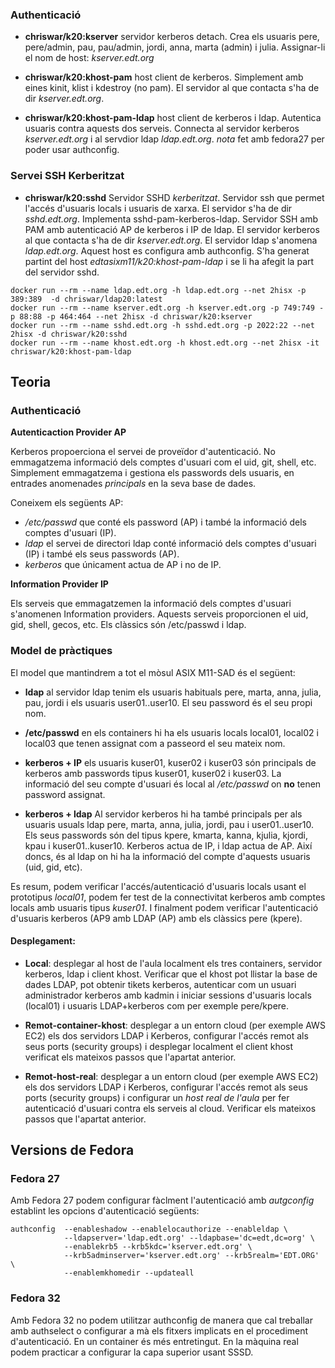 ### Authenticació

 * **chriswar/k20:kserver** servidor kerberos detach. 
   Crea els usuaris pere, pere/admin, pau, pau/admin, jordi, anna, 
   marta (admin)  i julia. Assignar-li el nom 
   de host: *kserver.edt.org*

 * **chriswar/k20:khost-pam** host client de kerberos.
   Simplement amb eines kinit, klist i kdestroy (no pam).
   El servidor al que contacta s'ha de dir *kserver.edt.org*.

 * **chriswar/k20:khost-pam-ldap** host client de kerberos i ldap.
   Autentica usuaris contra aquests dos serveis. Connecta al servidor 
   kerberos *kserver.edt.org* i al servdior ldap *ldap.edt.org*.
   *nota* fet amb fedora27 per poder usar authconfig.

### Servei SSH Kerberitzat

  * **chriswar/k20:sshd** Servidor SSHD *kerberitzat*. Servidor ssh que permet
    l'accés d'usuaris locals i usuaris de xarxa. El servidor s'ha de dir *sshd.edt.org*.
    Implementa sshd-pam-kerberos-ldap. Servidor SSH amb PAM amb autenticació 
    AP de  kerberos i IP de ldap.   El servidor kerberos al que contacta s'ha de dir
    *kserver.edt.org*. El servidor ldap   s'anomena *ldap.edt.org*. Aquest host es configura
    amb authconfig. S'ha generat partint del host *edtasixm11/k20:khost-pam-ldap* i se li 
    ha afegit la part del servidor sshd.


```
docker run --rm --name ldap.edt.org -h ldap.edt.org --net 2hisx -p 389:389  -d chriswar/ldap20:latest
docker run --rm --name kserver.edt.org -h kserver.edt.org -p 749:749 -p 88:88 -p 464:464 --net 2hisx -d chriswar/k20:kserver
docker run --rm --name sshd.edt.org -h sshd.edt.org -p 2022:22 --net 2hisx -d chriswar/k20:sshd
docker run --rm --name khost.edt.org -h khost.edt.org --net 2hisx -it chriswar/k20:khost-pam-ldap
```

## Teoria

### Authenticació 

**Autenticaction Provider AP**

Kerberos propoerciona el servei de proveïdor d'autenticació. No emmagatzema informació dels comptes d'usuari com
el uid, git, shell, etc. Simplement emmagatzema i gestiona els passwords dels usuaris, en entrades anomenades 
*principals* en la seva base de dades.

Coneixem els següents AP:

 * */etc/passwd* que conté els password (AP) i també la informació dels comptes d'usuari (IP).
 * *ldap* el servei de directori ldap conté informació dels comptes d'usuari (IP) i també els seus passwords (AP).
 * *kerberos* que únicament actua de AP i no de IP.

**Information Provider IP**

Els serveis que emmagatzemen la informació dels comptes d'usuari s'anomenen Information providers. Aquests
serveis proporcionen el uid, gid, shell, gecos, etc. Els clàssics són /etc/passwd i ldap.


### Model de pràctiques

El model que mantindrem a tot el mòsul ASIX M11-SAD és el següent:

 * **ldap** al servidor ldap tenim els usuaris habituals pere, marta, anna, julia, pau, jordi i 
   els usuaris user01..user10. El seu   password és el seu propi nom.

 * **/etc/passwd** en els containers hi ha els usuaris locals local01, local02 i local03 que tenen assignat 
  com a passeord el seu mateix nom.

 * **kerberos + IP** els usuaris kuser01, kuser02 i kuser03 són principals de kerberos amb passwords tipus kuser01,
  kuser02 i kuser03. La informació del seu compte d'usuari és local al */etc/passwd* on **no** tenen password
  assignat.

 * **kerberos + ldap** Al servidor kerberos hi ha també principals per als usuaris usuals ldap pere, marta, 
   anna, julia, jordi, pau i user01..user10. Els seus passwords són del tipus kpere, kmarta, kanna, kjulia, 
   kjordi, kpau i kuser01..kuser10. Kerberos actua de IP, i ldap actua de AP. Així doncs, és al ldap on hi
  ha la informació del compte d'aquests usuaris (uid, gid, etc).

Es resum, podem verificar l'accés/autenticació d'usuaris locals usant el prototipus *local01*, podem fer test de la
connectivitat kerberos amb comptes locals amb usuaris tipus *kuser01*.  I finalment podem verificar l'autenticació
d'usuaris kerberos (AP9 amb LDAP (AP)  amb els clàssics pere (kpere).


#### Desplegament:

  * **Local**:  desplegar al host de l'aula localment els tres containers, servidor kerberos, ldap i client khost.
    Verificar que el khost pot llistar la base de dades LDAP, pot obtenir tikets kerberos, autenticar com un 
    usuari administrador kerberos amb kadmin i iniciar sessions d'usuaris locals (local01) i usuaris LDAP+kerberos 
    com per exemple pere/kpere.

  * **Remot-container-khost**: desplegar a un entorn cloud (per exemple AWS EC2) els dos servidors LDAP i Kerberos, 
    configurar l'accés remot als seus ports (security groups) i desplegar localment el client khost verificat els
    mateixos passos que l'apartat anterior.

  * **Remot-host-real**: desplegar a un entorn cloud (per exemple AWS EC2) els dos servidors LDAP i Kerberos, 
    configurar l'accés remot als seus ports (security groups) i  configurar un *host real  de l'aula* per
    fer autenticació d'usuari contra els serveis al cloud. Verificar els mateixos passos que l'apartat anterior.


## Versions de Fedora

### Fedora 27

Amb Fedora 27 podem configurar fàclment l'autenticació amb *autgconfig* establint les opcions d'autenticació següents:
```
authconfig  --enableshadow --enablelocauthorize --enableldap \
            --ldapserver='ldap.edt.org' --ldapbase='dc=edt,dc=org' \
            --enablekrb5 --krb5kdc='kserver.edt.org' \
            --krb5adminserver='kserver.edt.org' --krb5realm='EDT.ORG' \
            --enablemkhomedir --updateall
```

### Fedora 32

Amb Fedora 32 no podem utilitzar authconfig de manera que cal treballar amb authselect o configurar a mà els fitxers
implicats en el procediment d'autenticació. En un container és més entretingut. En la màquina real podem practicar
a configurar la capa superior usant SSSD.



